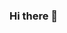 ### Hi there 👋
<!DOCTYPE html>
<html lang="en">
<head>
    <meta charset="UTF-8">
    <meta http-equiv="X-UA-Compatible" content="IE=edge">
    <meta name="viewport" content="width=device-width, initial-scale=1.0">
    <title>Document</title>
    <link href='http://fonts.googleapis.com/css?family=Contrail+One' rel='stylesheet' type='text/css'>
    <style>
       
		h1, a, a:hover, a:active, a:visited {
			 font-family: 'Contrail One', Arial;
			 font-size : 32px;
			 font-weight: 400;
			 color : rgb(16, 89, 154);
			 padding : 0;
			 margin:0;
			 text-decoration: none;
		}
		
		a:hover {
			color : red;
		}
		
		#content {
			width: 1300px;
			height: 700px;
			margin : 0 auto;
		}
		
		canvas {
			width : 1300px;
			height : 400px;
		}
		
	
    </style>
</head>
<body onload="onLoad();">
    <div id="app_title" style="margin-bottom : 10px;">
        <table style="margin:0 auto; border-collapse: separate; border-spacing:15px;">
         <tr>
             <td>
                 <!-- Matrix Effect Banner -->
                 <ins class="adsbygoogle"
                      style="display:inline-block;width:728px;height:90px"
                      data-ad-client="ca-pub-6053497427111977"
                      data-ad-slot="9270488445"></ins>
             </td>
         </tr>
        </table>
         </div>
     <div id="content">
         <canvas id="canvas"></canvas>
     </div>

    <script type="text/javascript">
       function start(q) {
			var s = window.screen;
			var width = q.width = s.width;
			var height = q.height = s.height;
			var letters = Array(256).join(1).split('');

			var draw = function () {
			  q.getContext('2d').fillStyle='rgba(0,0,0,.05)';
			  q.getContext('2d').fillRect(0,0,width,height);
			  q.getContext('2d').fillStyle='#0F0';
			  letters.map(function(y_pos, index){
			    text = String.fromCharCode(3e4+Math.random()*33);
			    x_pos = index * 10;
			    q.getContext('2d').fillText(text, x_pos, y_pos);
			    letters[index] = (y_pos > 758 + Math.random() * 1e4) ? 0 : y_pos + 10;
			  });
			};
			setInterval(draw, 40);
		}
		
		function onLoad() {
			var canvas = document.getElementById("canvas");
			start(canvas);
		}
    </script>
</body>
</html>
<!--
**MatiasDevop/MatiasDevop** is a ✨ _special_ ✨ repository because its `README.md` (this file) appears on your GitHub profile.

Here are some ideas to get you started:

- 🔭 I’m currently working on ...
- 🌱 I’m currently learning ...
- 👯 I’m looking to collaborate on ...
- 🤔 I’m looking for help with ...
- 💬 Ask me about ...
- 📫 How to reach me: ...
- 😄 Pronouns: ...
- ⚡ Fun fact: ...
-->
                                              😄 I'm looking for a remote job long term let me know
